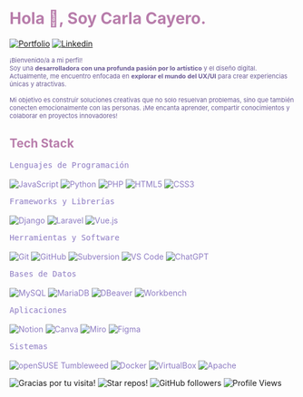 <h1 style="color: #B87DAB;">Hola 👋, Soy Carla Cayero.</h1>

<!-- Header Links -->
[![Portfolio](https://img.shields.io/badge/-Portfolio-4B2775?style=flat&logo=appveyor&logoColor=white)](https://carlarte.github.io/portfolio/)
[![Linkedin](https://img.shields.io/badge/-LinkedIn-blue?style=flat&logo=Linkedin&logoColor=white)](https://www.linkedin.com/in/carlacayerohernandez/)

<!-- Short Bio -->
<p style="font-size: 11px; color: #6B5B95;">
  ¡Bienvenido/a a mi perfil! <br>
  Soy una <b>desarrolladora con una profunda pasión por lo artístico</b> y el diseño digital.<br> 
  Actualmente, me encuentro enfocada en <b>explorar el mundo del UX/UI</b> para crear experiencias únicas y atractivas.<br><br>
  Mi objetivo es construir soluciones creativas que no solo resuelvan problemas, sino que también conecten emocionalmente con las personas. ¡Me encanta aprender, compartir conocimientos y colaborar en proyectos innovadores!
</p>

<!-- Tech Stack -->
<h2 style="color: #B87DAB;">Tech Stack</h2>

<div>
  <p style="color: #8E7CC3;">
    <kbd>Lenguajes de Programación</kbd><br><br>
    <img alt="JavaScript" src="https://img.shields.io/badge/JavaScript-B4DBF2?style=flat&logo=javascript&logoColor=black">
    <img alt="Python" src="https://img.shields.io/badge/Python-B4DBF2?style=flat&logo=python&logoColor=black">
    <img alt="PHP" src="https://img.shields.io/badge/PHP-B4DBF2?style=flat&logo=php&logoColor=black">
    <img alt="HTML5" src="https://img.shields.io/badge/HTML5-B4DBF2?style=flat&logo=html5&logoColor=black">
    <img alt="CSS3" src="https://img.shields.io/badge/CSS3-B4DBF2?style=flat&logo=css3&logoColor=black">
  </p>

  <p style="color: #8E7CC3;">
    <kbd>Frameworks y Librerías</kbd><br><br>
    <img alt="Django" src="https://img.shields.io/badge/Django-B4DBF2?style=flat&logo=django&logoColor=black">
    <img alt="Laravel" src="https://img.shields.io/badge/Laravel-B4DBF2?style=flat&logo=laravel&logoColor=black">
    <img alt="Vue.js" src="https://img.shields.io/badge/Vue.js-B4DBF2?style=flat&logo=vue.js&logoColor=black">
  </p>

  <p style="color: #8E7CC3;">
    <kbd>Herramientas y Software</kbd><br><br>
    <img alt="Git" src="https://img.shields.io/badge/Git-B4DBF2?style=flat&logo=git&logoColor=black">
    <img alt="GitHub" src="https://img.shields.io/badge/GitHub-B4DBF2?style=flat&logo=github&logoColor=black">
    <img alt="Subversion" src="https://img.shields.io/badge/Subversion-B4DBF2?style=flat&logo=subversion&logoColor=black">
    <img alt="VS Code" src="https://img.shields.io/badge/VS%20Code-B4DBF2?style=flat&logo=visualstudiocode&logoColor=black">
    <img alt="ChatGPT" src="https://img.shields.io/badge/OpenAI-B4DBF2?style=flat&logo=openai&logoColor=black">
  </p>

  <p style="color: #8E7CC3;">
    <kbd>Bases de Datos</kbd><br><br>
    <img alt="MySQL" src="https://img.shields.io/badge/MySQL-B4DBF2?style=flat&logo=mysql&logoColor=black">
    <img alt="MariaDB" src="https://img.shields.io/badge/MariaDB-B4DBF2?style=flat&logo=mariadb&logoColor=black">
    <img alt="DBeaver" src="https://img.shields.io/badge/DBeaver-B4DBF2?style=flat&logo=data&logoColor=black">
    <img alt="Workbench" src="https://img.shields.io/badge/MySQL%20Workbench-B4DBF2?style=flat&logo=mysql&logoColor=black">
  </p>

  <p style="color: #8E7CC3;">
    <kbd>Aplicaciones</kbd><br><br>
    <img alt="Notion" src="https://img.shields.io/badge/Notion-B4DBF2?style=flat&logo=Notion&logoColor=black">
    <img alt="Canva" src="https://img.shields.io/badge/Canva-B4DBF2?style=flat&logo=Canva&logoColor=black">
    <img alt="Miro" src="https://img.shields.io/badge/Miro-B4DBF2?style=flat&logo=miro&logoColor=black">
    <img alt="Figma" src="https://img.shields.io/badge/Figma-B4DBF2?style=flat&logo=figma&logoColor=black">
  </p>

  <p style="color: #8E7CC3;">
    <kbd>Sistemas</kbd><br><br>
    <img alt="openSUSE Tumbleweed" src="https://img.shields.io/badge/openSUSE%20Tumbleweed-B4DBF2?style=flat&logo=opensuse&logoColor=black">
    <img alt="Docker" src="https://img.shields.io/badge/Docker-B4DBF2?style=flat&logo=docker&logoColor=black">
    <img alt="VirtualBox" src="https://img.shields.io/badge/VirtualBox-B4DBF2?style=flat&logo=virtualbox&logoColor=black">
    <img alt="Apache" src="https://img.shields.io/badge/Apache-B4DBF2?style=flat&logo=apache&logoColor=black">
  </p>
</div>

<!-- Footer -->
![Gracias por tu visita!](https://img.shields.io/badge/Gracias%20por%20tu%20visita!-4B2775)
![Star repos!](https://img.shields.io/badge/⭐%20Deja%20unas%20estrellas-4B2775)
![GitHub followers](https://img.shields.io/github/followers/carlarte?style=flat&logo=github&color=4B2775)
![Profile Views](https://komarev.com/ghpvc/?username=carlarte&style=flat&color=4B2775)
